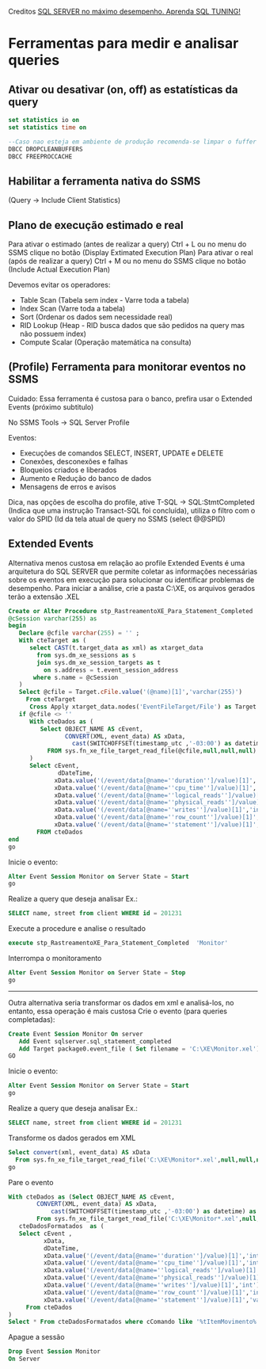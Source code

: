 Creditos [SQL SERVER no máximo desempenho. Aprenda SQL TUNING!](https://www.udemy.com/course/tuning-em-t-sql/)

# Ferramentas para medir e analisar queries

## Ativar ou desativar (on, off) as estatísticas da query
```sql
set statistics io on
set statistics time on 

--Caso nao esteja em ambiente de produção recomenda-se limpar o fuffer e a cache
DBCC DROPCLEANBUFFERS 
DBCC FREEPROCCACHE 
```

## Habilitar a ferramenta nativa do SSMS
(Query -> Include Client Statistics) 

## Plano de execução estimado e real
Para ativar o estimado (antes de realizar a query) Ctrl + L ou no menu do SSMS clique no botão (Display Extimated Execution Plan)
Para ativar o real (após de realizar a query) Ctrl + M ou no menu do SSMS clique no botão (Include Actual Execution Plan)

Devemos evitar os operadores:
- Table Scan (Tabela sem index - Varre toda a tabela)
- Index Scan (Varre toda a tabela)
- Sort (Ordenar os dados sem necessidade real)
- RID Lookup (Heap - RID busca dados que são pedidos na query mas não possuem index)
- Compute Scalar (Operação matemática na consulta)

## (Profile) Ferramenta para monitorar eventos no SSMS 
Cuidado: Essa ferramenta é custosa para o banco, prefira usar o Extended Events (próximo subtitulo)

No SSMS Tools -> SQL Server Profile

Eventos:
- Execuções de comandos SELECT, INSERT, UPDATE e DELETE
- Conexões, desconexões e falhas
- Bloqueios criados e liberados
- Aumento e Redução do banco de dados
- Mensagens de erros e avisos

Dica, nas opções de escolha do profile, ative T-SQL -> SQL:StmtCompleted (Indica que uma instrução Transact-SQL foi concluída), utiliza o filtro com o valor do SPID (Id da tela atual de query no SSMS (select @@SPID)

## Extended Events
Alternativa menos custosa em relação ao profile
Extended Events é uma arquitetura do SQL SERVER que permite coletar as informações necessárias sobre os eventos em execução
para solucionar ou identificar problemas de desempenho. Para iniciar a análise, crie a pasta C:\XE, os arquivos gerados terão a extensão .XEL

```sql
Create or Alter Procedure stp_RastreamentoXE_Para_Statement_Completed 
@cSession varchar(255) as
begin    
   Declare @cfile varchar(255) = '' ;
   With cteTarget as (
      select CAST(t.target_data as xml) as xtarget_data
        from sys.dm_xe_sessions as s 
        join sys.dm_xe_session_targets as t
          on s.address = t.event_session_address
       where s.name = @cSession 
   )
   Select @cfile = Target.cFile.value('(@name)[1]','varchar(255)') 
     From cteTarget 
      Cross Apply xtarget_data.nodes('EventFileTarget/File') as Target (cFile);
   if @cfile <> '' 
      With cteDados as (
         Select OBJECT_NAME AS cEvent, 
                CONVERT(XML, event_data) AS xData,
		          cast(SWITCHOFFSET(timestamp_utc ,'-03:00') as datetime) as dDateTime
           FROM sys.fn_xe_file_target_read_file(@cfile,null,null,null)
      )
      Select cEvent,
	          dDateTime,
             xData.value('(/event/data[@name=''duration'']/value)[1]','int')/1000000.0  as nDuracaoSeg,
             xData.value('(/event/data[@name=''cpu_time'']/value)[1]','int')            as nCPU,
             xData.value('(/event/data[@name=''logical_reads'']/value)[1]','int')       as nLeituraLogical,
             xData.value('(/event/data[@name=''physical_reads'']/value)[1]','int')      as nLeituraFisica,
             xData.value('(/event/data[@name=''writes'']/value)[1]','int')               as nWrite,
             xData.value('(/event/data[@name=''row_count'']/value)[1]','int')          as nLinhas,
             xData.value('(/event/data[@name=''statement'']/value)[1]','varchar(max)')  as cComando
        FROM cteDados        
end 
go
```

Inicie o evento:
```sql
Alter Event Session Monitor on Server State = Start 
go
```
Realize a query que deseja analisar Ex.:
```sql
SELECT name, street from client WHERE id = 201231 
```
Execute a procedure e analise o resultado
```sql
execute stp_RastreamentoXE_Para_Statement_Completed  'Monitor'
```
Interrompa o monitoramento
```sql
Alter Event Session Monitor on Server State = Stop
go
```
-----------------------------------------------------
Outra alternativa seria transformar os dados em xml e analisá-los, no entanto, essa operação é mais custosa
Crie o evento (para queries completadas):
```sql
Create Event Session Monitor On server 
   Add Event sqlserver.sql_statement_completed
   Add Target package0.event_file ( Set filename = 'C:\XE\Monitor.xel')
GO
```
Inicie o evento:
```sql
Alter Event Session Monitor on Server State = Start 
go
```
Realize a query que deseja analisar Ex.:
```sql
SELECT name, street from client WHERE id = 201231 
```
Transforme os dados gerados em XML
```sql
Select convert(xml, event_data) AS xData
  From sys.fn_xe_file_target_read_file('C:\XE\Monitor*.xel',null,null,null)
go
```
Pare o evento
```sql
With cteDados as (Select OBJECT_NAME AS cEvent, 
        CONVERT(XML, event_data) AS xData,
		    cast(SWITCHOFFSET(timestamp_utc ,'-03:00') as datetime) as dDateTime 
        From sys.fn_xe_file_target_read_file('C:\XE\Monitor*.xel',null,null,null)),
   cteDadosFormatados  as (
   Select cEvent ,
          xData,
          dDateTime,
          xData.value('(/event/data[@name=''duration'']/value)[1]','int')/1000000.0  as nDuracaoSeg,
          xData.value('(/event/data[@name=''cpu_time'']/value)[1]','int')            as nCPU,
          xData.value('(/event/data[@name=''logical_reads'']/value)[1]','int')       as nLeituraLogical,
          xData.value('(/event/data[@name=''physical_reads'']/value)[1]','int')      as nLeituraFisica,
          xData.value('(/event/data[@name=''writes'']/value)[1]','int')              as nWrite,
          xData.value('(/event/data[@name=''row_count'']/value)[1]','int')           as nLinhas,
          xData.value('(/event/data[@name=''statement'']/value)[1]','varchar(max)')  as cComando
     From cteDados
)
Select * From cteDadosFormatados where cComando like '%tItemMovimento%' --Remover essa linha caso queira ver todos os eventos
```
Apague a sessão
```sql
Drop Event Session Monitor 
On Server
```
